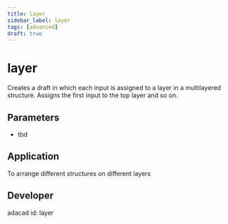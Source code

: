 ```yaml
---
title: layer
sidebar_label: layer
tags: [advanced]
draft: true
---
```

# layer
Creates a draft in which each input is assigned to a layer in a multilayered structure. Assigns the first input to the top layer and so on.

<!--![file](./img/layer.png)-->

## Parameters
- tbd

## Application
To arrange different structures on different layers
## Developer
adacad id: layer
